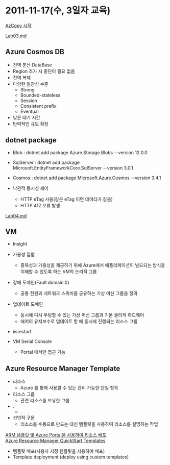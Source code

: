 # 2011-11-17(수, 3일자 교육)

[AzCopy 시작](https://docs.microsoft.com/ko-kr/azure/storage/common/storage-use-azcopy-v10)  

[Lab03.md](./Lab03.md)  

## Azure Cosmos DB
- 전역 분산 DataBase
- Region 추가 시 중단이 필요 없음
- 전역 복제
- 다양한 일관성 수준
  - Strong
  - Bounded-stateless
  - Session
  - Consistent prefix
  - Eventual
- 낮은 대기 시간
- 탄력적인 규모 확장

## dotnet package
- Blob : dotnet add package Azure.Storage.Blobs --version 12.0.0 
- SqlServer : dotnet add package Microsoft.EntityFrameworkCore.SqlServer --version 3.0.1
- Cosmos : dotnet add package Microsoft.Azure.Cosmos --version 3.4.1

- 낙관적 동시성 제어
  - HTTP eTag 사용(같은 eTag 이면 데이타가 같음)
  - HTTP 412 오류 발생

[Lab04.md](./Lab04.md)  

## VM
- Insight
- 가용성 집합
  - 중복성과 가용성을 제공하기 위해 Azure에서 애플리케이션이 빌드되는 방식을 이해할 수 있도록 하는 VM의 논리적 그룹
- 장애 도메인(Fault domain 0)
  - 공통 전원과 네트워크 스위치를 공유하는 가상 머신 그룹을 정의
- 업데이트 도메인
  - 동시에 다시 부팅할 수 있는 가상 머신 그룹과 기본 물리적 하드웨어
  - 애저의 유지보수로 업데이트 할 때 동시에 진행되는 리소스 그룹

- iisrestart

- VM Serial Console
  - Portal 에서만 접근 가능

## Azure Resource Manager Template
- 리소스
  - Azure 를 통해 사용랄 수 있는 관리 가능한 단일 항목
- 리소스 그룹
  - 관련 리소스를 보유한 그룹
- .
  - .
- 선언적 구문
  - 리소스를 수동으로 만드는 대신 템플릿을 사용하여 리소스를 설명하는 작업

[ARM 템플릿 및 Azure Portal을 사용하여 리소스 배포](https://docs.microsoft.com/ko-kr/azure/azure-resource-manager/templates/deploy-portal)  
[Azure Resource Manager QuickStart Templates](https://github.com/Azure/azure-quickstart-templates)  
- 템플릿 배포(사용자 지정 템플릿을 사용하여 배포)  
- Template deployment (deploy using custom templates)  